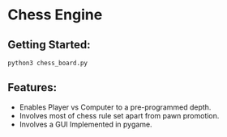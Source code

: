 # Chess Engine

## Getting Started:

`python3 chess_board.py`

## Features:

* Enables Player vs Computer to a pre-programmed depth.
* Involves most of chess rule set apart from pawn promotion. 
* Involves a GUI Implemented in pygame. 
